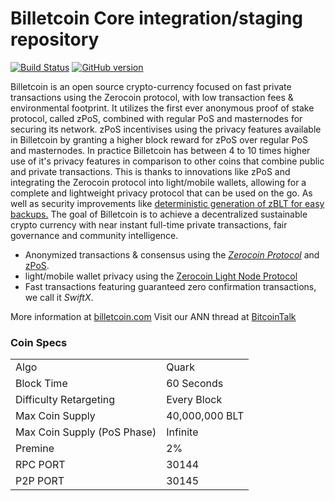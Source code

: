 Billetcoin Core integration/staging repository
=====================================

[![Build Status](https://travis-ci.org/Billetcoin-Project/Billetcoin.svg?branch=master)](https://travis-ci.org/Billetcoin-Project/Billetcoin) [![GitHub version](https://badge.fury.io/gh/Billetcoin-Project%2FBilletcoin.svg)](https://badge.fury.io/gh/Billetcoin-Project%2FBilletcoin)

Billetcoin is an open source crypto-currency focused on fast private transactions using the Zerocoin protocol, with low transaction fees & environmental footprint.  It utilizes the first ever anonymous proof of stake protocol, called zPoS, combined with regular PoS and masternodes for securing its network. zPoS incentivises using the privacy features available in Billetcoin by granting a higher block reward for zPoS over regular PoS and masternodes. In practice Billetcoin has between 4 to 10 times higher use of it's privacy features in comparison to other coins that combine public and private transactions. This is thanks to innovations like zPoS and integrating the Zerocoin protocol into light/mobile wallets, allowing for a complete and lightweight privacy protocol that can be used on the go. As well as security improvements like [deterministic generation of zBLT for easy backups.](https://www.reddit.com/r/billetcoin/comments/8gbjf7/how_to_use_deterministic_zerocoin_generation/)
The goal of Billetcoin is to achieve a decentralized sustainable crypto currency with near instant full-time private transactions, fair governance and community intelligence.
- Anonymized transactions & consensus using the [_Zerocoin Protocol_](http://www.billetcoin.org/zpiv) and [zPoS](https://billetcoin.org/zpos/).
- light/mobile wallet privacy using the [Zerocoin Light Node Protocol](https://billetcoin.org/wp-content/uploads/2018/11/Zerocoin_Light_Node_Protocol.pdf)
- Fast transactions featuring guaranteed zero confirmation transactions, we call it _SwiftX_.

More information at [billetcoin.com](http://billetcoin.com) Visit our ANN thread at [BitcoinTalk](http://www.bitcointalk.org/index.php?)

### Coin Specs
<table>
<tr><td>Algo</td><td>Quark</td></tr>
<tr><td>Block Time</td><td>60 Seconds</td></tr>
<tr><td>Difficulty Retargeting</td><td>Every Block</td></tr>
<tr><td>Max Coin Supply</td><td>40,000,000 BLT</td></tr>
<tr><td>Max Coin Supply (PoS Phase)</td><td>Infinite</td></tr>
<tr><td>Premine</td><td>2%</td></tr>
<tr><td>RPC PORT</td><td>30144</td></tr>
<tr><td>P2P PORT</td><td>30145</td></tr>
</table>
